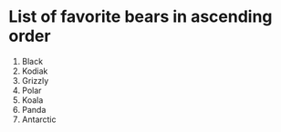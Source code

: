 # List of favorite bears in ascending order

1. Black
1. Kodiak
1. Grizzly
1. Polar
1. Koala
1. Panda
1. Antarctic